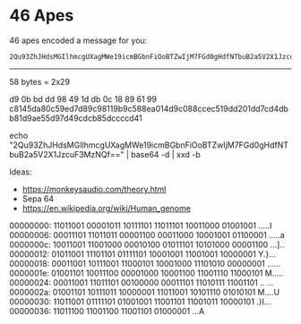 # 46 Apes
46 apes encoded a message for you:

```
2Qu93ZhJHdsMGIlhmcgUXagMWe19icmBGbnFiOoBTZwIjM7FGd0gHdfNTbuB2a5V2X1JzcuF3MzNQf==
```

---

58 bytes = 2x29

d9 0b bd dd 98 49 1d db 0c 18 89 61 99 c8145da80c59ed7d89c98119b9c588ea014d9c088ccec519dd201dd7cd4dbb81d9ae55d97d49cdcb85dccccd41

echo "2Qu93ZhJHdsMGIlhmcgUXagMWe19icmBGbnFiOoBTZwIjM7FGd0gHdfNTbuB2a5V2X1JzcuF3MzNQf==" | base64 -d | xxd -b

Ideas:

- https://monkeysaudio.com/theory.html
- Sepa 64
- https://en.wikipedia.org/wiki/Human_genome


00000000: 11011001 00001011 10111101 11011101 10011000 01001001  .....I
00000006: 00011101 11011011 00001100 00011000 10001001 01100001  .....a
0000000c: 10011001 11001000 00010100 01011101 10101000 00001100  ...]..
00000012: 01011001 11101101 01111101 10001001 11001001 10000001  Y.}...
00000018: 00011001 10111001 11000101 10001000 11101010 00000001  ......
0000001e: 01001101 10011100 00001000 10001100 11001110 11000101  M.....
00000024: 00011001 11011101 00100000 00011101 11010111 11001101  .. ...
0000002a: 01001101 10111011 10000001 11011001 10101110 01010101  M....U
00000030: 11011001 01111101 01001001 11001101 11001011 10000101  .}I...
00000036: 11011100 11001100 11001101 01000001                    ...A
